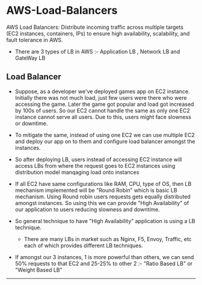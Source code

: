 # AWS-Load-Balancers
AWS Load Balancers: Distribute incoming traffic across multiple targets (EC2 instances, containers, IPs) to ensure high availability, scalability, and fault tolerance in AWS. 

- There are 3 types of LB in AWS :- Application LB , Network LB and GateWay LB

Load Balancer
- 
- Suppose, as a developer we've deployed games app on EC2 instance. Initially there was not much load, just few users were there who were accessing the game. Later the game got popular and load got increased by 100s of users. So our EC2 cannot handle the same as only one EC2 instance cannot serve all users. Due to this, users might face slowness or downtime. 
- To mitigate the same, instead of using one EC2 we can use multiple EC2 and deploy our app on to them and configure load balancer amongst the instances.
- So after deploying LB, users instead of accessing EC2 instance will access LBs from where the request goes to EC2 instances using distribution model manqaging load onto instances
- If all EC2 have same configurations like RAM, CPU, type of OS, then LB mechanism implemented will be "Round Robin" which is basic LB mechanism. Using Round robin users requests gets equally distributed amongst instances. So using this we can provide "High Availability" of our application to users reducing slowness and downtime.
  
- So general technique to have "High Availability" application is using a LB technique. 
  - There are many LBs in market such as Nginx, F5, Envoy, Traffic, etc each of which provides different LB techniques.

- If amongst our 3 instances, 1 is more powerful than others, we can send 50% requests to that EC2 and 25-25% to other 2 :- "Ratio Based LB" or "Weight Based LB"

--------------------------------------------------------------------------------------------------------------------------
